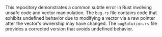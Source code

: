 This repository demonstrates a common subtle error in Rust involving unsafe code and vector manipulation. The `bug.rs` file contains code that exhibits undefined behavior due to modifying a vector via a raw pointer after the vector's ownership may have changed. The `bugSolution.rs` file provides a corrected version that avoids undefined behavior.